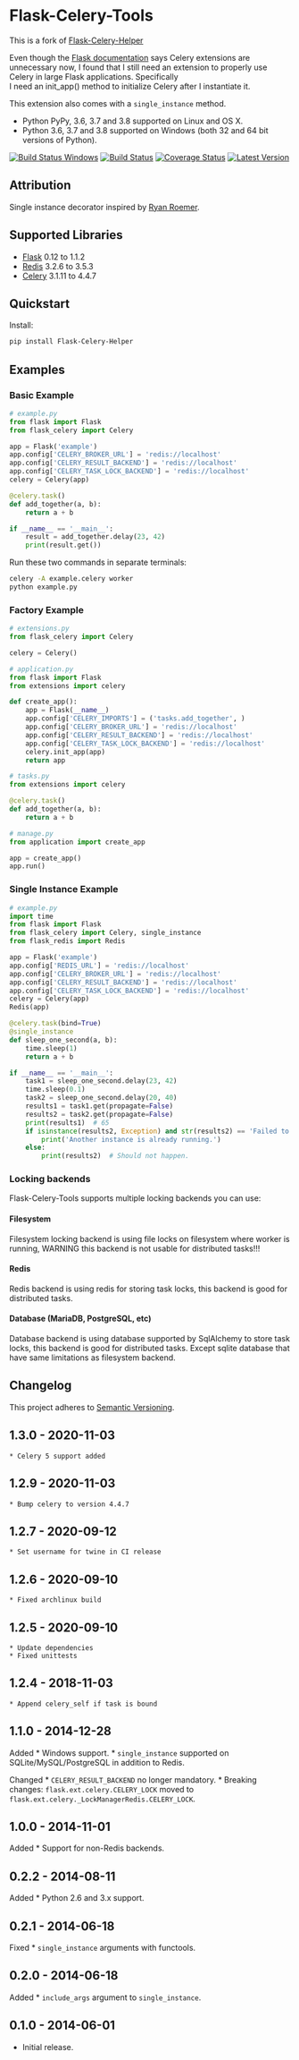 
# Flask-Celery-Tools  
  
This is a fork of [Flask-Celery-Helper](https://github.com/Robpol86/Flask-Celery-Helper)  
  
Even though the [Flask documentation](http://flask.pocoo.org/docs/patterns/celery/) says Celery extensions are  
unnecessary now, I found that I still need an extension to properly use Celery in large Flask applications. Specifically  
I need an init_app() method to initialize Celery after I instantiate it.  
  
This extension also comes with a ``single_instance`` method.  
  
* Python PyPy, 3.6, 3.7 and 3.8 supported on Linux and OS X.
* Python 3.6, 3.7 and 3.8 supported on Windows (both 32 and 64 bit versions of Python).
  
[![Build Status Windows ](https://img.shields.io/appveyor/ci/Salamek/Flask-Celery-Tools/master.svg?style=flat-square&label=AppVeyor%20CI)](https://ci.appveyor.com/project/Salamek/Flask-Celery-Tools) [![Build Status](https://img.shields.io/travis/Salamek/Flask-Celery-Tools/master.svg?style=flat-square&label=Travis%20CI)](https://travis-ci.com/Salamek/Flask-Celery-Tools ) [![Coverage Status](https://img.shields.io/codecov/c/github/Salamek/Flask-Celery-Tools/master.svg?style=flat-square&label=Codecov)](https://codecov.io/gh/Salamek/Flask-Celery-Tools) [![Latest Version ](https://img.shields.io/pypi/v/Flask-Celery-Tools.svg?style=flat-square&label=Latest)](https://pypi.python.org/pypi/Flask-Celery-Tools)
 
## Attribution  

Single instance decorator inspired by [Ryan Roemer](http://loose-bits.com/2010/10/distributed-task-locking-in-celery.html).  
  
## Supported Libraries  
  
* [Flask](http://flask.pocoo.org/) 0.12 to 1.1.2
* [Redis](http://redis.io/) 3.2.6  to 3.5.3
* [Celery](http://www.celeryproject.org/) 3.1.11 to 4.4.7  
  
## Quickstart  

Install:  
  
```bash  
pip install Flask-Celery-Helper  
  ```
## Examples    
  
### Basic Example
  
```python  
# example.py  
from flask import Flask  
from flask_celery import Celery  

app = Flask('example')  
app.config['CELERY_BROKER_URL'] = 'redis://localhost'  
app.config['CELERY_RESULT_BACKEND'] = 'redis://localhost'  
app.config['CELERY_TASK_LOCK_BACKEND'] = 'redis://localhost'  
celery = Celery(app)  

@celery.task()  
def add_together(a, b):  
    return a + b  

if __name__ == '__main__':  
    result = add_together.delay(23, 42)  
    print(result.get())  
```
Run these two commands in separate terminals:

```bash
celery -A example.celery worker
python example.py
```
### Factory Example

```python
# extensions.py
from flask_celery import Celery

celery = Celery()
```

```python
# application.py
from flask import Flask
from extensions import celery

def create_app():
    app = Flask(__name__)
    app.config['CELERY_IMPORTS'] = ('tasks.add_together', )
    app.config['CELERY_BROKER_URL'] = 'redis://localhost'
    app.config['CELERY_RESULT_BACKEND'] = 'redis://localhost'
    app.config['CELERY_TASK_LOCK_BACKEND'] = 'redis://localhost'
    celery.init_app(app)
    return app
```

```python
# tasks.py
from extensions import celery

@celery.task()
def add_together(a, b):
    return a + b
```

```python
# manage.py
from application import create_app

app = create_app()
app.run()
```

### Single Instance Example

```python
# example.py
import time
from flask import Flask
from flask_celery import Celery, single_instance
from flask_redis import Redis

app = Flask('example')
app.config['REDIS_URL'] = 'redis://localhost'
app.config['CELERY_BROKER_URL'] = 'redis://localhost'
app.config['CELERY_RESULT_BACKEND'] = 'redis://localhost'
app.config['CELERY_TASK_LOCK_BACKEND'] = 'redis://localhost'
celery = Celery(app)
Redis(app)

@celery.task(bind=True)
@single_instance
def sleep_one_second(a, b):
    time.sleep(1)
    return a + b

if __name__ == '__main__':
    task1 = sleep_one_second.delay(23, 42)
    time.sleep(0.1)
    task2 = sleep_one_second.delay(20, 40)
    results1 = task1.get(propagate=False)
    results2 = task2.get(propagate=False)
    print(results1)  # 65
    if isinstance(results2, Exception) and str(results2) == 'Failed to acquire lock.':
        print('Another instance is already running.')
    else:
        print(results2)  # Should not happen.
```

### Locking backends

Flask-Celery-Tools supports multiple locking backends you can use:

#### Filesystem

Filesystem locking backend is using file locks on filesystem where worker is running, WARNING this backend is not usable for distributed tasks!!!

#### Redis

Redis backend is using redis for storing task locks, this backend is good for distributed tasks.


#### Database (MariaDB, PostgreSQL, etc)

Database backend is using database supported by SqlAlchemy to store task locks, this backend is good for distributed tasks. Except sqlite database that have same limitations as filesystem backend.


## Changelog

This project adheres to [Semantic Versioning](http://semver.org/).

1.3.0 - 2020-11-03
------------------
    * Celery 5 support added

1.2.9 - 2020-11-03
------------------
    * Bump celery to version 4.4.7

1.2.7 - 2020-09-12
------------------
    * Set username for twine in CI release

1.2.6 - 2020-09-10
------------------
    * Fixed archlinux build

1.2.5 - 2020-09-10
------------------
    * Update dependencies
    * Fixed unittests

1.2.4 - 2018-11-03
------------------
    * Append celery_self if task is bound

1.1.0 - 2014-12-28
------------------

Added
    * Windows support.
    * `single_instance` supported on SQLite/MySQL/PostgreSQL in addition to Redis.

Changed
    * `CELERY_RESULT_BACKEND` no longer mandatory.
    * Breaking changes: `flask.ext.celery.CELERY_LOCK` moved to `flask.ext.celery._LockManagerRedis.CELERY_LOCK`.

1.0.0 - 2014-11-01
------------------

Added
    * Support for non-Redis backends.

0.2.2 - 2014-08-11
------------------

Added
    * Python 2.6 and 3.x support.

0.2.1 - 2014-06-18
------------------

Fixed
    * `single_instance` arguments with functools.

0.2.0 - 2014-06-18
------------------

Added
    * `include_args` argument to `single_instance`.

0.1.0 - 2014-06-01
------------------

* Initial release.
